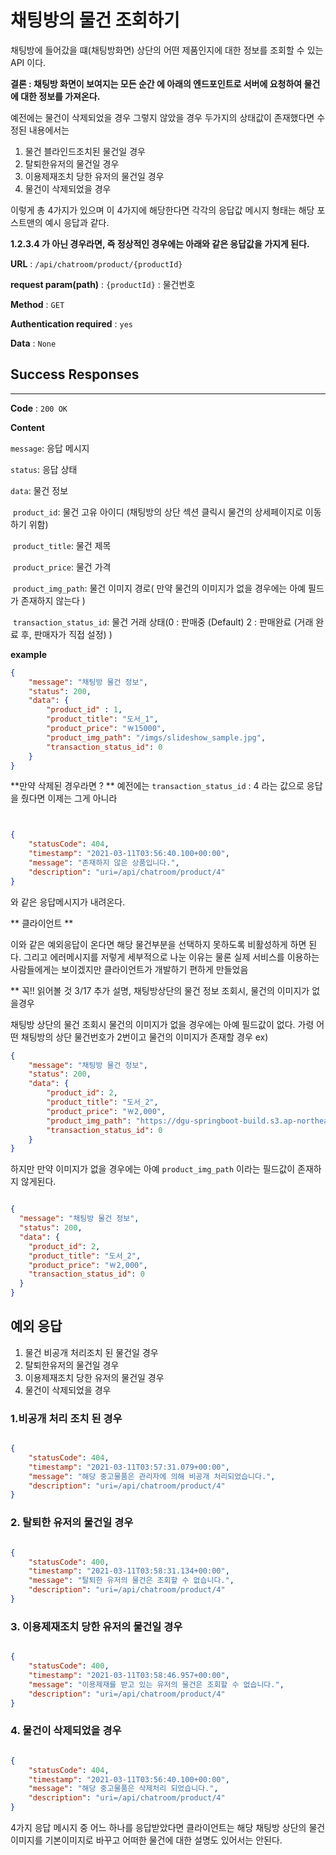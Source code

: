 # 채팅방의 물건 조회하기

채팅방에 들어갔을 떄(채팅방화면) 상단의 어떤 제품인지에 대한 정보를 조회할 수 있는 API 이다.

**결론 : 채팅방 화면이 보여지는 모든 순간 에 아래의 엔드포인트로 서버에 요청하여 물건에 대한 정보를 가져온다.**

예전에는 물건이 삭제되었을 경우 그렇지 않았을 경우 두가지의 상태값이 존재했다면 수정된 내용에서는


1. 물건 블라인드조치된 물건일 경우
2. 탈퇴한유저의 물건일 경우
3. 이용제재조치 당한 유저의 물건일 경우
4. 물건이 삭제되었을 경우

이렇게 총 4가지가 있으며 이 4가지에 해당한다면
각각의 응답값 메시지 형태는 해당 포스트맨의 예시 응답과 같다.

**1.2.3.4 가 아닌 경우라면, 즉 정상적인 경우에는
아래와 같은 응답값을 가지게 된다.**

**URL** : `/api/chatroom/product/{productId}`

**request param(path)** : `{productId}` : 물건번호

**Method** : `GET`

**Authentication required** : `yes`

**Data** : `None`

## Success Responses

___

**Code** : `200 OK`

**Content**

`message`: 응답 메시지

`status`: 응답 상태

`data`: 물건 정보

​		`product_id`: 물건 고유 아이디 (채팅방의 상단 섹션 클릭시 물건의 상세페이지로 이동하기 위함)

​		`product_title`: 물건 제목

​		`product_price`: 물건 가격

​		`product_img_path`: 물건 이미지 경로( 만약 물건의 이미지가 없을 경우에는 아예 필드가 존재하지 않는다 )

​		`transaction_status_id`: 물건 거래 상태(0 : 판매중 (Default)
2 : 판매완료 (거래 완료 후, 판매자가 직접 설정) )

**example**

```json
{
    "message": "채팅방 물건 정보",
    "status": 200,
    "data": {
        "product_id" : 1, 
        "product_title": "도서_1",
        "product_price": "￦15000",
        "product_img_path": "/imgs/slideshow_sample.jpg",
        "transaction_status_id": 0
    }
}
```

**만약 삭제된 경우라면 ? ** 예전에는 `transaction_status_id` : 4 라는 값으로 응답을 줬다면 이제는 그게 아니라


```json


{
    "statusCode": 404,
    "timestamp": "2021-03-11T03:56:40.100+00:00",
    "message": "존재하지 않은 상품입니다.",
    "description": "uri=/api/chatroom/product/4"
}


```


와 같은 응답메시지가 내려온다.



** 클라이언트 **

이와 같은 예외응답이 온다면 해당 물건부분을 선택하지 못하도록 비활성하게 하면 된다. 그리고 에러메시지를 저렇게 세부적으로 나눈 이유는 물론 실제 서비스를 이용하는 사람들에게는 보이겠지만 클라이언트가 개발하기 편하게 만들었음



** 꼭!! 읽어볼 것 3/17 추가 설명, 채팅방상단의 물건 정보 조회시, 물건의 이미지가 없을경우

채팅방 상단의 물건 조회시 물건의 이미지가 없을 경우에는 아예 필드값이 없다. 가령
어떤 채팅방의 상단 물건번호가 2번이고 물건의 이미지가 존재할 경우
ex)
```json
{
    "message": "채팅방 물건 정보",
    "status": 200,
    "data": {
        "product_id": 2,
        "product_title": "도서_2",
        "product_price": "￦2,000",
        "product_img_path": "https://dgu-springboot-build.s3.ap-northeast-2.amazonaws.com/sample/145185076_1_1612252036_w292.jpg",
        "transaction_status_id": 0
    }
}
```

하지만 만약 이미지가 없을 경우에는 아예 `product_img_path` 이라는 필드값이 존재하지 않게된다.

````json

{
  "message": "채팅방 물건 정보",
  "status": 200,
  "data": {
    "product_id": 2,
    "product_title": "도서_2",
    "product_price": "￦2,000",
    "transaction_status_id": 0
  }
}

````


## 예외 응답

1. 물건 비공개 처리조치 된 물건일 경우
2. 탈퇴한유저의 물건일 경우
3. 이용제재조치 당한 유저의 물건일 경우
4. 물건이 삭제되었을 경우


### 1.비공개 처리 조치 된 경우

```json

{
    "statusCode": 404,
    "timestamp": "2021-03-11T03:57:31.079+00:00",
    "message": "해당 중고물품은 관리자에 의해 비공개 처리되었습니다.",
    "description": "uri=/api/chatroom/product/4"
}


```


### 2. 탈퇴한 유저의 물건일 경우


```json

{
    "statusCode": 400,
    "timestamp": "2021-03-11T03:58:31.134+00:00",
    "message": "탈퇴한 유저의 물건은 조회할 수 없습니다.",
    "description": "uri=/api/chatroom/product/4"
}

```



### 3. 이용제재조치 당한 유저의 물건일 경우


```json

{
    "statusCode": 400,
    "timestamp": "2021-03-11T03:58:46.957+00:00",
    "message": "이용제재를 받고 있는 유저의 물건은 조회할 수 없습니다.",
    "description": "uri=/api/chatroom/product/4"
}

```


### 4. 물건이 삭제되었을 경우


````json

{
    "statusCode": 404,
    "timestamp": "2021-03-11T03:56:40.100+00:00",
    "message": "해당 중고물품은 삭제처리 되었습니다.",
    "description": "uri=/api/chatroom/product/4"
}


````


4가지 응답 메시지 중 어느 하나를 응답받았다면 클라이언트는 해당 채팅방 상단의 물건 이미지를 
기본이미지로 바꾸고 어떠한 물건에 대한 설명도 있어서는 안된다.